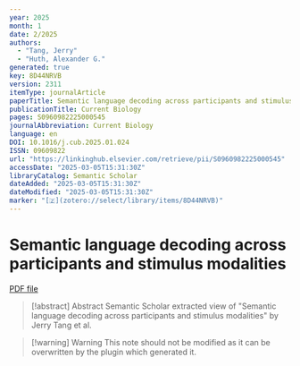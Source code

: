 ```yaml
---
year: 2025
month: 1
date: 2/2025
authors:
  - "Tang, Jerry"
  - "Huth, Alexander G."
generated: true
key: 8D44NRVB
version: 2311
itemType: journalArticle
paperTitle: Semantic language decoding across participants and stimulus modalities
publicationTitle: Current Biology
pages: S0960982225000545
journalAbbreviation: Current Biology
language: en
DOI: 10.1016/j.cub.2025.01.024
ISSN: 09609822
url: "https://linkinghub.elsevier.com/retrieve/pii/S0960982225000545"
accessDate: "2025-03-05T15:31:30Z"
libraryCatalog: Semantic Scholar
dateAdded: "2025-03-05T15:31:30Z"
dateModified: "2025-03-05T15:31:30Z"
marker: "[🇿](zotero://select/library/items/8D44NRVB)"
---
```


# Semantic language decoding across participants and stimulus modalities

[PDF file](/Papers/PDFs/Tang%20and%20Huth%202025undefined%20-%20Semantic%20language%20decoding%20across%20participants%20and%20stimulus%20modalities.pdf)

> [!abstract] Abstract
> Semantic Scholar extracted view of "Semantic language decoding across participants and stimulus modalities" by Jerry Tang et al.

>[!warning] Warning
> This note should not be modified as it can be overwritten by the plugin which generated it.

